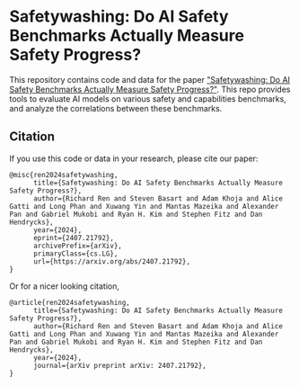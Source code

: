 # Safetywashing: Do AI Safety Benchmarks Actually Measure Safety Progress?

This repository contains code and data for the paper ["Safetywashing: Do AI Safety Benchmarks Actually Measure Safety Progress?"](https://arxiv.org/abs/2407.21792). This repo provides tools to evaluate AI models on various safety and capabilities benchmarks, and analyze the correlations between these benchmarks.

## Citation

If you use this code or data in your research, please cite our paper:

```
@misc{ren2024safetywashing,
      title={Safetywashing: Do AI Safety Benchmarks Actually Measure Safety Progress?}, 
      author={Richard Ren and Steven Basart and Adam Khoja and Alice Gatti and Long Phan and Xuwang Yin and Mantas Mazeika and Alexander Pan and Gabriel Mukobi and Ryan H. Kim and Stephen Fitz and Dan Hendrycks},
      year={2024},
      eprint={2407.21792},
      archivePrefix={arXiv},
      primaryClass={cs.LG},
      url={https://arxiv.org/abs/2407.21792}, 
}
```

Or for a nicer looking citation,

```
@article{ren2024safetywashing,
      title={Safetywashing: Do AI Safety Benchmarks Actually Measure Safety Progress?}, 
      author={Richard Ren and Steven Basart and Adam Khoja and Alice Gatti and Long Phan and Xuwang Yin and Mantas Mazeika and Alexander Pan and Gabriel Mukobi and Ryan H. Kim and Stephen Fitz and Dan Hendrycks},
      year={2024},
      journal={arXiv preprint arXiv: 2407.21792},
}
```
